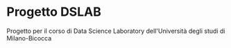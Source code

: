 # Progetto DSLAB
Progetto per il corso di Data Science Laboratory dell'Università degli studi di Milano-Bicocca
